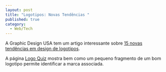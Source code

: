 ```yaml
---
layout: post
title: "Logotipos: Novas Tendências "
published: true
category:
  - Web/Tech
---
```


A Graphic Design USA tem um artigo interessante sobre [15 novas
tendências em design de logotipos].

A página [Logo Quiz] mostra bem como um pequeno fragmento de um bom
logotipo permite identificar a marca associada.

  [15 novas tendências em design de logotipos]: http://www.gdusa.com/feature/4_03/trends.php
  [Logo Quiz]: http://www.cindywilsondesign.com/html/fun/quiz.html

